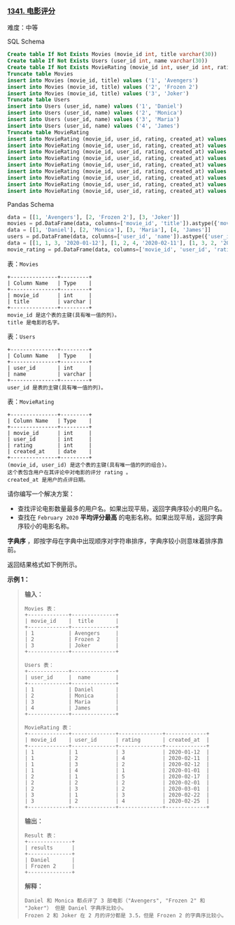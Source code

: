 ### [1341\. 电影评分](https://leetcode.cn/problems/movie-rating/)

难度：中等

SQL Schema

```sql
Create table If Not Exists Movies (movie_id int, title varchar(30))
Create table If Not Exists Users (user_id int, name varchar(30))
Create table If Not Exists MovieRating (movie_id int, user_id int, rating int, created_at date)
Truncate table Movies
insert into Movies (movie_id, title) values ('1', 'Avengers')
insert into Movies (movie_id, title) values ('2', 'Frozen 2')
insert into Movies (movie_id, title) values ('3', 'Joker')
Truncate table Users
insert into Users (user_id, name) values ('1', 'Daniel')
insert into Users (user_id, name) values ('2', 'Monica')
insert into Users (user_id, name) values ('3', 'Maria')
insert into Users (user_id, name) values ('4', 'James')
Truncate table MovieRating
insert into MovieRating (movie_id, user_id, rating, created_at) values ('1', '1', '3', '2020-01-12')
insert into MovieRating (movie_id, user_id, rating, created_at) values ('1', '2', '4', '2020-02-11')
insert into MovieRating (movie_id, user_id, rating, created_at) values ('1', '3', '2', '2020-02-12')
insert into MovieRating (movie_id, user_id, rating, created_at) values ('1', '4', '1', '2020-01-01')
insert into MovieRating (movie_id, user_id, rating, created_at) values ('2', '1', '5', '2020-02-17')
insert into MovieRating (movie_id, user_id, rating, created_at) values ('2', '2', '2', '2020-02-01')
insert into MovieRating (movie_id, user_id, rating, created_at) values ('2', '3', '2', '2020-03-01')
insert into MovieRating (movie_id, user_id, rating, created_at) values ('3', '1', '3', '2020-02-22')
insert into MovieRating (movie_id, user_id, rating, created_at) values ('3', '2', '4', '2020-02-25')
```

Pandas Schema

```python
data = [[1, 'Avengers'], [2, 'Frozen 2'], [3, 'Joker']]
movies = pd.DataFrame(data, columns=['movie_id', 'title']).astype({'movie_id':'Int64', 'title':'object'})
data = [[1, 'Daniel'], [2, 'Monica'], [3, 'Maria'], [4, 'James']]
users = pd.DataFrame(data, columns=['user_id', 'name']).astype({'user_id':'Int64', 'name':'object'})
data = [[1, 1, 3, '2020-01-12'], [1, 2, 4, '2020-02-11'], [1, 3, 2, '2020-02-12'], [1, 4, 1, '2020-01-01'], [2, 1, 5, '2020-02-17'], [2, 2, 2, '2020-02-01'], [2, 3, 2, '2020-03-01'], [3, 1, 3, '2020-02-22'], [3, 2, 4, '2020-02-25']]
movie_rating = pd.DataFrame(data, columns=['movie_id', 'user_id', 'rating', 'created_at']).astype({'movie_id':'Int64', 'user_id':'Int64', 'rating':'Int64', 'created_at':'datetime64[ns]'})
```

表：`Movies`

```
+---------------+---------+
| Column Name   | Type    |
+---------------+---------+
| movie_id      | int     |
| title         | varchar |
+---------------+---------+
movie_id 是这个表的主键(具有唯一值的列)。
title 是电影的名字。
```

表：`Users`

```
+---------------+---------+
| Column Name   | Type    |
+---------------+---------+
| user_id       | int     |
| name          | varchar |
+---------------+---------+
user_id 是表的主键(具有唯一值的列)。
```

表：`MovieRating`

```
+---------------+---------+
| Column Name   | Type    |
+---------------+---------+
| movie_id      | int     |
| user_id       | int     |
| rating        | int     |
| created_at    | date    |
+---------------+---------+
(movie_id, user_id) 是这个表的主键(具有唯一值的列的组合)。
这个表包含用户在其评论中对电影的评分 rating 。
created_at 是用户的点评日期。 
```

请你编写一个解决方案：

- 查找评论电影数量最多的用户名。如果出现平局，返回字典序较小的用户名。
- 查找在 `February 2020` **平均评分最高** 的电影名称。如果出现平局，返回字典序较小的电影名称。

**字典序** ，即按字母在字典中出现顺序对字符串排序，字典序较小则意味着排序靠前。

返回结果格式如下例所示。

**示例 1：**

> **输入：**
> ```
> Movies 表：
> +-------------+--------------+
> | movie_id    |  title       |
> +-------------+--------------+
> | 1           | Avengers     |
> | 2           | Frozen 2     |
> | 3           | Joker        |
> +-------------+--------------+
> 
> Users 表：
> +-------------+--------------+
> | user_id     |  name        |
> +-------------+--------------+
> | 1           | Daniel       |
> | 2           | Monica       |
> | 3           | Maria        |
> | 4           | James        |
> +-------------+--------------+
> 
> MovieRating 表：
> +-------------+--------------+--------------+-------------+
> | movie_id    | user_id      | rating       | created_at  |
> +-------------+--------------+--------------+-------------+
> | 1           | 1            | 3            | 2020-01-12  |
> | 1           | 2            | 4            | 2020-02-11  |
> | 1           | 3            | 2            | 2020-02-12  |
> | 1           | 4            | 1            | 2020-01-01  |
> | 2           | 1            | 5            | 2020-02-17  | 
> | 2           | 2            | 2            | 2020-02-01  | 
> | 2           | 3            | 2            | 2020-03-01  |
> | 3           | 1            | 3            | 2020-02-22  | 
> | 3           | 2            | 4            | 2020-02-25  | 
> +-------------+--------------+--------------+-------------+
> ```
> **输出：**
> ```
> Result 表：
> +--------------+
> | results      |
> +--------------+
> | Daniel       |
> | Frozen 2     |
> +--------------+
> ```
> **解释：**
> ```
> Daniel 和 Monica 都点评了 3 部电影（"Avengers", "Frozen 2" 和 "Joker"） 但是 Daniel 字典序比较小。
> Frozen 2 和 Joker 在 2 月的评分都是 3.5，但是 Frozen 2 的字典序比较小。
> ```
